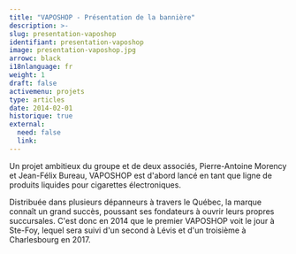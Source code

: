 ```yaml
---
title: "VAPOSHOP - Présentation de la bannière"
description: >-
slug: presentation-vaposhop
identifiant: presentation-vaposhop 
image: presentation-vaposhop.jpg
arrowc: black
i18nlanguage: fr
weight: 1
draft: false
activemenu: projets
type: articles
date: 2014-02-01
historique: true
external:
  need: false
  link:
---
```


Un projet ambitieux du groupe et de deux associés, Pierre-Antoine Morency et Jean-Félix Bureau, VAPOSHOP est d'abord lancé en tant que ligne de produits liquides pour cigarettes électroniques. 

Distribuée dans plusieurs dépanneurs à travers le Québec, la marque connaît un grand succès, poussant ses fondateurs à ouvrir leurs propres succursales. C'est donc en 2014 que le premier VAPOSHOP voit le jour à Ste-Foy, lequel sera suivi d'un second à Lévis et d'un troisième à Charlesbourg en 2017.

